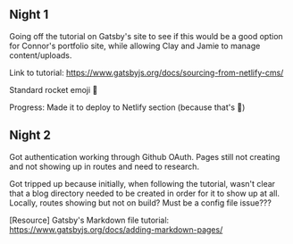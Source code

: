 ## Night 1

Going off the tutorial on Gatsby's site to see if this would be a good option for Connor's portfolio site, while allowing Clay and Jamie to manage content/uploads.

Link to tutorial: https://www.gatsbyjs.org/docs/sourcing-from-netlify-cms/

Standard rocket emoji 🚀

Progress: Made it to deploy to Netlify section (because that's 🍰)

## Night 2

Got authentication working through Github OAuth. Pages still not creating and not showing up in routes and need to research.

Got tripped up because initially, when following the tutorial, wasn't clear that a blog directory needed to be created in order for it to show up at all. Locally, routes showing but not on build? Must be a config file issue???

[Resource] Gatsby's Markdown file tutorial: https://www.gatsbyjs.org/docs/adding-markdown-pages/
